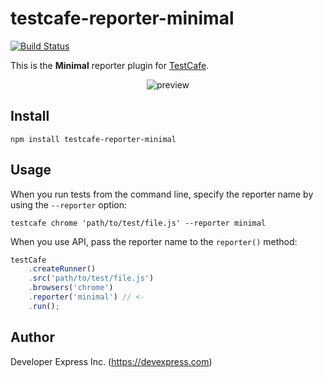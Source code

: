 # testcafe-reporter-minimal
[![Build Status](https://travis-ci.org/DevExpress/testcafe-reporter-minimal.svg)](https://travis-ci.org/DevExpress/testcafe-reporter-minimal)

This is the **Minimal** reporter plugin for [TestCafe](http://devexpress.github.io/testcafe).

<p align="center">
    <img src="https://raw.github.com/DevExpress/testcafe-reporter-minimal/master/media/preview.png" alt="preview" />
</p>

## Install

```
npm install testcafe-reporter-minimal
```

## Usage

When you run tests from the command line, specify the reporter name by using the `--reporter` option:

```
testcafe chrome 'path/to/test/file.js' --reporter minimal
```


When you use API, pass the reporter name to the `reporter()` method:

```js
testCafe
    .createRunner()
    .src('path/to/test/file.js')
    .browsers('chrome')
    .reporter('minimal') // <-
    .run();
```

## Author
Developer Express Inc. (https://devexpress.com)
